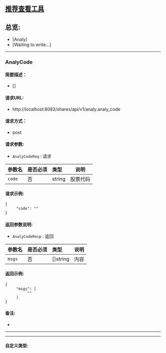 

## [推荐查看工具](https://www.iminho.me/)

## 总览:
- [Analy]
- [Waiting to write...]

--------------------

### AnalyCode

#### 简要描述：

- []

#### 请求URL:

- http://localhost:8082/shares/api/v1/analy.analy_code

#### 请求方式：

- post

#### 请求参数:

- ` AnalyCodeReq ` : 请求

|参数名|是否必须|类型|说明|
|:----    |:---|:----- |-----   |
|`code` | 否|string|股票代码   |


#### 请求示例:
```
{
     "code": ""
}
```

#### 返回参数说明:

- ` AnalyCodeResp ` : 返回

|参数名|是否必须|类型|说明|
|:----    |:---|:----- |-----   |
|`msgs` | 否|[]string|内容   |


#### 返回示例:
	
```
{
     "msgs": [
          ""
     ]
}
```

#### 备注:

- 
	

--------------------
--------------------

#### 自定义类型:



